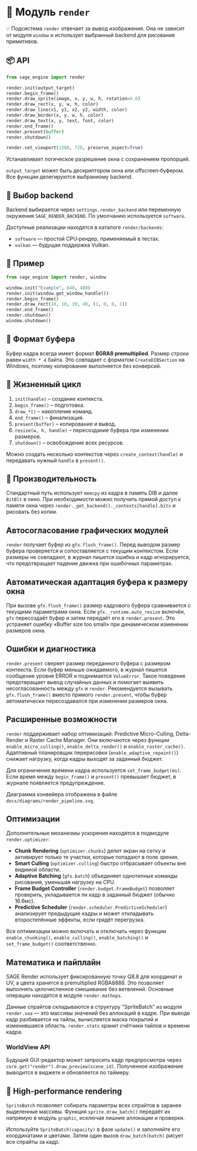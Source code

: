 # 📘 Модуль `render`

💡 Подсистема `render` отвечает за вывод изображения. Она не зависит от модуля `window` и использует выбранный backend для рисования примитивов.

## 📦 API

```python
from sage_engine import render

render.init(output_target)
render.begin_frame()
render.draw_sprite(image, x, y, w, h, rotation=0.0)
render.draw_rect(x, y, w, h, color)
render.draw_line(x1, y1, x2, y2, width, color)
render.draw_border(x, y, w, h, color)
render.draw_text(x, y, text, font, color)
render.end_frame()
render.present(buffer)
render.shutdown()
```

```python
render.set_viewport(1280, 720, preserve_aspect=True)
```
Устанавливает логическое разрешение окна с сохранением пропорций.

`output_target` может быть дескриптором окна или offscreen‑буфером. Все функции делегируются выбранному backend.

## 🔹 Выбор backend

Backend выбирается через `settings.render_backend` или переменную окружения `SAGE_RENDER_BACKEND`. По умолчанию используется `software`.

Доступные реализации находятся в каталоге `render/backends`:

- `software` — простой CPU‑рендер, применяемый в тестах.
- `vulkan` — будущая поддержка Vulkan.


## 🔹 Пример

```python
from sage_engine import render, window

window.init("Example", 640, 480)
render.init(window.get_window_handle())
render.begin_frame()
render.draw_rect(10, 10, 30, 40, (1, 0, 0, 1))
render.end_frame()
render.shutdown()
window.shutdown()
```

## 🔹 Формат буфера

Буфер кадра всегда имеет формат **BGRA8 premultiplied**. Размер строки равен `width * 4` байта. Это совпадает с форматом `CreateDIBSection` на Windows, поэтому копирование выполняется без конверсий.

## 🔹 Жизненный цикл

1. `init(handle)` – создание контекста.
2. `begin_frame()` – подготовка.
3. `draw_*()` – накопление команд.
4. `end_frame()` – финализация.
5. `present(buffer)` – копирование и вывод.
6. `resize(w, h, handle)` – пересоздание буфера при изменении размеров.
7. `shutdown()` – освобождение всех ресурсов.

Можно создать несколько контекстов через `create_context(handle)` и передавать нужный `handle` в `present()`.

## 🔹 Производительность

Стандартный путь использует `memcpy` из кадра в память DIB и далее `BitBlt` в окно. При необходимости можно получить прямой доступ к памяти окна через `render._get_backend()._contexts[handle].bits` и рисовать без копии.

## Автосогласование графических модулей

`render` получает буфер из `gfx.flush_frame()`. Перед выводом размер буфера
проверяется и сопоставляется с текущим контекстом. Если размеры не совпадают,
в журнал пишется ошибка и кадр игнорируется, что предотвращает падение
движка при ошибочных параметрах.

## Автоматическая адаптация буфера к размеру окна

При вызове `gfx.flush_frame()` размер кадрового буфера сравнивается с
текущими параметрами окна. Если `gfx._runtime.auto_resize` включён, `gfx`
пересоздаёт буфер и затем передаёт его в `render.present`. Это устраняет
ошибку «Buffer size too small» при динамическом изменении размеров окна.

## Ошибки и диагностика

`render.present` сверяет размер переданного буфера с размером контекста.
Если буфер меньше ожидаемого, в журнал пишется сообщение уровня ERROR и
поднимается `ValueError`. Такое поведение предотвращает вывод случайных
данных и помогает выявить несогласованность между `gfx` и `render`.
Рекомендуется вызывать `gfx.flush_frame()` вместо прямого `render.present`,
чтобы буфер автоматически пересоздавался при изменении размеров окна.


## Расширенные возможности

`render` поддерживает набор оптимизаций: Predictive Micro-Culling, Delta-Render и Raster Cache Manager. Они включаются через функции `enable_micro_culling()`, `enable_delta_render()` и `enable_raster_cache()`. Адаптивный планировщик перерисовки (`enable_adaptive_repaint()`) снижает нагрузку, когда кадры выходят за заданный бюджет.

Для ограничения времени кадра используется `set_frame_budget(ms)`. Если время между `begin_frame()` и `present()` превышает бюджет, в журнале появляется предупреждение.

Диаграмма конвейера отображена в файле `docs/diagrams/render_pipeline.svg`.

## Оптимизации

Дополнительные механизмы ускорения находятся в подмодуле `render.optimizer`:

- **Chunk Rendering** (`optimizer.chunks`) делит экран на сетку и активирует
  только те участки, которые попадают в поле зрения.
- **Smart Culling** (`optimizer.culling`) быстро отбрасывает объекты вне
  видимой области.
- **Adaptive Batching** (`gfx.batch`) объединяет однотипные команды рисования,
  уменьшая нагрузку на CPU.
- **Frame Budget Controller** (`render.budget.FrameBudget`) позволяет
  проверить, укладывается ли кадр в заданный бюджет (обычно 16.6мс).
- **Predictive Scheduler** (`render.scheduler.PredictiveScheduler`) анализирует
  предыдущие кадры и может откладывать второстепённые эффекты, если грядёт
  перегрузка.

Все оптимизации можно включать и отключать через функции `enable_chunking()`,
`enable_culling()`, `enable_batching()` и `set_frame_budget()` соответственно.

## Математика и пайплайн

SAGE Render использует фиксированную точку Q8.8 для координат и UV,
а цвета хранятся в premultiplied RGBA8888. Это позволяет выполнять
целочисленное смешивание без ветвлений. Основные операции находятся
в модуле `render.mathops`.

Данные спрайтов складываются в структуру "SpriteBatch" из модуля
`render.soa` — это массивы значений без аллокаций в кадре. При выводе
кадр разбивается на тайлы, вычисляется маска покрытий и изменившаяся
область. `render.stats` хранит счётчики тайлов и времени кадра.

### WorldView API

Будущий GUI-редактор может запросить кадр предпросмотра через `core.get("render").draw_preview(scene_id)`.
Полученное изображение выводится в виджете и обновляется по таймеру.

## 🚀 High-performance rendering

`SpriteBatch` позволяет собирать параметры всех спрайтов в заранее
выделенные массивы. Функция `sprite.draw_batch()` передаёт их напрямую
в модуль `graphic`, исключая лишние аллокации и проверки.

Используйте `SpriteBatch(capacity)` в фазе `update()` и заполняйте его
координатами и цветами. Затем один вызов `draw_batch(batch)` рисует все
спрайты за кадр.
